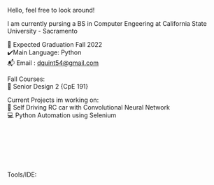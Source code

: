 Hello, feel free to look around!

I am currently pursing a BS in Computer Engeering at California State University - Sacramento

:school: Expected Graduation Fall 2022  <br/>
:heavy_check_mark:Main Language: Python <br/>
:mailbox_with_mail: Email : dquint54@gmail.com <br/>


Fall Courses: <br/>
 :floppy_disk: Senior Design 2 {CpE 191}
  
 
Current Projects im working on: <br/>
  :space_invader: Self Driving RC car with Convolutional Neural Network <br/>
 	:computer: Python Automation using Selenium <br/>
  

<br/>
<br/>
<br/>
<br/>
<br/>

Tools/IDE:<br/>



<!--
**dquint54/dquint54** is a ✨ _special_ ✨ repository because its `README.md` (this file) appears on your GitHub profile.

Here are some ideas to get you started:

- 🔭 I’m currently working on ...
- 🌱 I’m currently learning ...
- 👯 I’m looking to collaborate on ...
- 🤔 I’m looking for help with ...
- 💬 Ask me about ...
- 📫 How to reach me: ...
- 😄 Pronouns: ...
- ⚡ Fun fact: ...
-->
